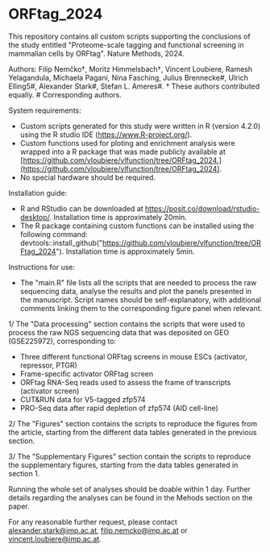 # ORFtag_2024

This repository contains all custom scripts supporting the conclusions of the study entitled "Proteome-scale tagging and functional screening in mammalian cells by ORFtag". Nature Methods, 2024.

Authors: Filip Nemčko†, Moritz Himmelsbach†, Vincent Loubiere, Ramesh Yelagandula, Michaela Pagani, Nina Fasching, Julius Brennecke#, Ulrich Elling5#, Alexander Stark#, Stefan L. Ameres#. 
† These authors contributed equally. # Corresponding authors.

System requirements:
  - Custom scripts generated for this study were written in R (version 4.2.0) using the R studio IDE (https://www.R-project.org/).
  - Custom functions used for ploting and enrichment analysis were wrapped into a R package that was made publicly available at [https://github.com/vloubiere/vlfunction/tree/ORFtag_2024.](https://github.com/vloubiere/vlfunction/tree/ORFtag_2024).
  - No special hardware should be required.

Installation guide:
  - R and RStudio can be downloaded at https://posit.co/download/rstudio-desktop/. Installation time is approximately 20min.
  - The R package containing custom functions can be installed using the following command: devtools::install_github("https://github.com/vloubiere/vlfunction/tree/ORFtag_2024"). Installation time is approximately 5min.

Instructions for use:
  - The "main.R" file lists all the scripts that are needed to process the raw sequencing data, analyse the results and plot the panels presented in the manuscript. Script names should be self-explanatory, with additional comments linking them to the corresponding figure panel when relevant.

1/ The "Data processing" section contains the scripts that were used to process the raw NGS sequencing data that was deposited on GEO (GSE225972), corresponding to:
  - Three different functional ORFtag screens in mouse ESCs (activator, repressor, PTGR)
  - Frame-specific activator ORFtag screen
  - ORFtag RNA-Seq reads used to assess the frame of transcripts (activator screen)
  - CUT&RUN data for V5-tagged zfp574
  - PRO-Seq data after rapid depletion of zfp574 (AID cell-line)

2/ The "Figures" section contains the scripts to reproduce the figures from the article, starting from the different data tables generated in the previous section.

3/ The "Supplementary Figures" section contain the scripts to reproduce the supplementary figures, starting from the data tables generated in section 1.

Running the whole set of analyses should be doable within 1 day. Further details regarding the analyses can be found in the Mehods section on the paper.

For any reasonable further request, please contact alexander.stark@imp.ac.at, filip.nemcko@imp.ac.at or vincent.loubiere@imp.ac.at.
